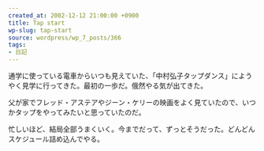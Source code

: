```yaml
---
created_at: 2002-12-12 21:00:00 +0900
title: Tap start
wp-slug: tap-start
source: wordpress/wp_7_posts/366
tags:
- 日記
---
```

通学に使っている電車からいつも見えていた、「中村弘子タップダンス」にようやく見学に行ってきた。最初の一歩だ。俄然やる気が出てきた。

父が家でフレッド・アステアやジーン・ケリーの映画をよく見ていたので、いつかタップをやってみたいと思っていたのだ。

忙しいほど、結局全部うまくいく。今までだって、ずっとそうだった。どんどんスケジュール詰め込んでやる。
